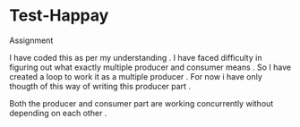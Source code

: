 # Test-Happay
Assignment


I have coded this as per my understanding .
I have faced difficulty in figuring out what exactly multiple producer and consumer means .
So I have created a loop to work it as a multiple producer .
For now i have only thougth of this way of writing this producer part .

Both the producer and consumer part are working concurrently without depending on each other .




